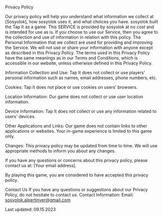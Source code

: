 Privacy Policy

Our privacy policy will help you understand what information we collect at [Sosyolok], how sosyolok uses it, and what choices you have. sosyolok built the Tap It as a game. This SERVICE is provided by sosyolok at no cost and is intended for use as is. If you choose to use our Service, then you agree to the collection and use of information in relation with this policy. The Personal Information that we collect are used for providing and improving the Service. We will not use or share your information with anyone except as described in this Privacy Policy.
The terms used in this Privacy Policy have the same meanings as in our Terms and Conditions, which is accessible in our website, unless otherwise defined in this Privacy Policy.

Information Collection and Use:
Tap It does not collect or use players' personal information such as names, email addresses, phone numbers, etc.

Cookies:
Tap It does not place or use cookies on users' browsers.

Location Information:
Our game does not collect or use user location information.

Device Information:
Tap It does not collect or use any information related to users' devices.

Other Applications and Links:
Our game does not contain links to other applications or websites. Your in-game experience is limited to this game only.

Changes:
This privacy policy may be updated from time to time. We will use appropriate methods to inform you about any changes.

If you have any questions or concerns about this privacy policy, please contact us at: [Your email address].

By playing this game, you are considered to have accepted this privacy policy.

Contact Us
If you have any questions or suggestions about our Privacy Policy, do not hesitate to contact us.
Contact Information:
Email: sosyolok.alpertinver@gmail.com

Last updated: 09.15.2023

